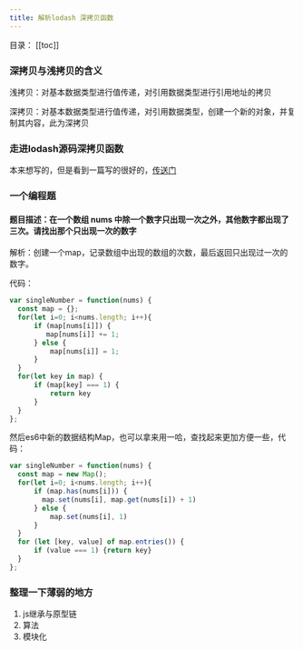 ```yaml
---
title: 解析lodash 深拷贝函数
---
```

目录：
[[toc]]

### 深拷贝与浅拷贝的含义

浅拷贝：对基本数据类型进行值传递，对引用数据类型进行引用地址的拷贝

深拷贝：对基本数据类型进行值传递，对引用数据类型，创建一个新的对象，并复制其内容，此为深拷贝

### 走进lodash源码深拷贝函数

本来想写的，但是看到一篇写的很好的，[传送门](https://github.com/moyui/BlogPosts/blob/master/2018/lodash%E6%B7%B1%E6%8B%B7%E8%B4%9D%E6%BA%90%E7%A0%81%E6%8E%A2%E7%A9%B6.md)

### 一个编程题

#### 题目描述：在一个数组 nums 中除一个数字只出现一次之外，其他数字都出现了三次。请找出那个只出现一次的数字

  解析：创建一个map，记录数组中出现的数组的次数，最后返回只出现过一次的数字。

  代码：

  ```js
  var singleNumber = function(nums) {
    const map = {};
    for(let i=0; i<nums.length; i++){
        if (map[nums[i]]) {
           map[nums[i]] += 1;
        } else {
            map[nums[i]] = 1;
        }
    }
    for(let key in map) {
        if (map[key] === 1) {
            return key
        }
    }
  };
  ```

  然后es6中新的数据结构Map，也可以拿来用一哈，查找起来更加方便一些，代码：

  ```js
  var singleNumber = function(nums) {
    const map = new Map();
    for(let i=0; i<nums.length; i++){
        if (map.has(nums[i])) {
          map.set(nums[i], map.get(nums[i]) + 1)
        } else {
            map.set(nums[i], 1)
        }
    }
    for (let [key, value] of map.entries()) {
        if (value === 1) {return key}
    }
  };
  ```

### 整理一下薄弱的地方

1. js继承与原型链
2. 算法
3. 模块化
